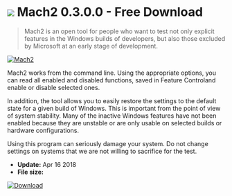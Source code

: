 # ![](https://cdn.softexe.net/static/icon/b/mach2-10381.png) Mach2 0.3.0.0 - Free Download

> Mach2 is an open tool for people who want to test not only explicit features in the Windows builds of developers, but also those excluded by Microsoft at an early stage of development.

[![Mach2](https://gallery.dpcdn.pl/imgc/Tools/81872/g_-_420x350_1.5_-_xca72bedf-7985-47cc-bfca-562aa6f361dd.png)](https://softexe.net/win/development-it/development-tools/mach2:pRchp.html)

Mach2 works from the command line. Using the appropriate options, you can read all enabled and disabled functions, saved in Feature Controland enable or disable selected ones.
 
 In addition, the tool allows you to easily restore the settings to the default state for a given build of Windows. This is important from the point of view of system stability. Many of the inactive Windows features have not been enabled because they are unstable or are only usable on selected builds or hardware configurations.
 
 Using this program can seriously damage your system. Do not change settings on systems that we are not willing to sacrifice for the test.


- **Update:** Apr 16 2018
- **File size:** 

[![Download](https://cdn.softexe.net/static/img/download.png)](https://softexe.net/win/development-it/development-tools/mach2:pRchp.html)

